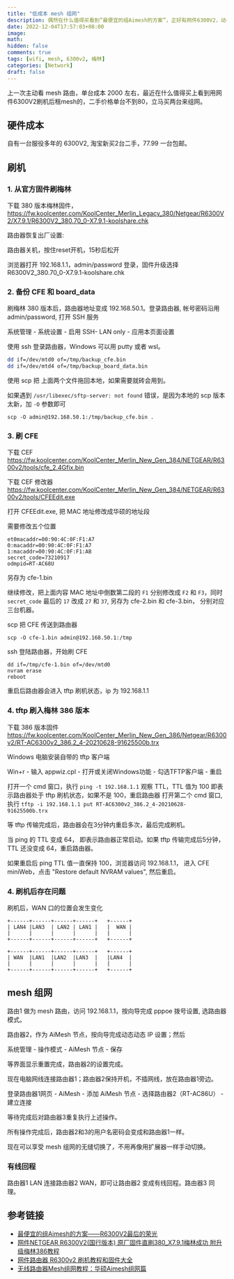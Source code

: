 ```yaml
---
title: "低成本 mesh 组网"
description: 偶然在什么值得买看到“最便宜的组Aimesh的方案”，正好有网件6300V2，动手实践一番
date: 2022-12-04T17:57:03+08:00
image: 
math: 
hidden: false
comments: true
tags: [wifi, mesh, 6300v2, 梅林]
categories: [Network]
draft: false
---
```


上一次主动看 mesh 路由，单台成本 2000 左右，最近在什么值得买上看到用网件6300V2刷机后租mesh的，二手价格单台不到80，立马买两台来组网。

## 硬件成本
自有一台服役多年的 6300V2, 淘宝新买2台二手，77.99 一台包邮。

## 刷机
### 1. 从官方固件刷梅林
下载 380 版本梅林固件，https://fw.koolcenter.com/KoolCenter_Merlin_Legacy_380/Netgear/R6300V2/X7.9.1/R6300V2_380.70_0-X7.9.1-koolshare.chk

路由器恢复出厂设置:

路由器关机，按住reset开机，15秒后松开

浏览器打开 192.168.1.1，admin/password 登录，固件升级选择 R6300V2_380.70_0-X7.9.1-koolshare.chk

### 2. 备份 CFE 和 board_data
刷梅林 380 版本后，路由器地址变成 192.168.50.1。登录路由器, 帐号密码沿用 admin/password, 打开 SSH 服务

系统管理 - 系统设置 - 启用 SSH- LAN only - 应用本页面设置

使用 ssh 登录路由器，Windows 可以用 putty 或者 wsl。
```bash
dd if=/dev/mtd0 of=/tmp/backup_cfe.bin
dd if=/dev/mtd4 of=/tmp/backup_board_data.bin
```

使用 scp 把 上面两个文件拖回本地，如果需要就砖会用到。

如果遇到 `/usr/libexec/sftp-server: not found` 错误，是因为本地的 scp 版本太新，加 `-O` 参数即可

```
scp -O admin@192.168.50.1:/tmp/backup_cfe.bin .
```

### 3. 刷 CFE
下载 CEF https://fw.koolcenter.com/KoolCenter_Merlin_New_Gen_384/NETGEAR/R6300v2/tools/cfe_2.4Gfix.bin

下载 CEF 修改器 https://fw.koolcenter.com/KoolCenter_Merlin_New_Gen_384/NETGEAR/R6300v2/tools/CFEEdit.exe

打开 CFEEdit.exe, 把 MAC 地址修改成华硕的地址段

需要修改五个位置
```
et0macaddr=00:90:4C:0F:F1:A7
0:macaddr=00:90:4C:0F:F1:A7
1:macaddr=00:90:4C:0F:F1:AB
secret_code=73210917
odmpid=RT-AC68U
```
另存为 cfe-1.bin

继续修改，把上面内容 MAC 地址中倒数第二段的 `F1` 分别修改成 `F2` 和 `F3`，同时 `secret_code` 最后的 `17` 改成 `27` 和 `37`, 另存为 cfe-2.bin 和 cfe-3.bin， 分别对应三台机器。

scp 把 CFE 传送到路由器
```
scp -O cfe-1.bin admin@192.168.50.1:/tmp
```

ssh 登陆路由器，开始刷 CFE
```
dd if=/tmp/cfe-1.bin of=/dev/mtd0
nvram erase
reboot
```

重启后路由器会进入 tftp 刷机状态，ip 为 192.168.1.1

### 4. tftp 刷入梅林 386 版本
下载 386 版本固件 https://fw.koolcenter.com/KoolCenter_Merlin_New_Gen_386/Netgear/R6300v2/RT-AC6300v2_386.2_4-20210628-91625500b.trx

Windows 电脑安装自带的 tftp 客户端

Win+r - 输入 appwiz.cpl - 打开或关闭Windows功能 - 勾选TFTP客户端 - 重启

打开一个 cmd 窗口，执行 `ping -t 192.168.1.1` 观察 TTL，TTL 值为 100 即表示路由器处于 tftp 刷机状态，如果不是 100，重启路由器
打开第二个 cmd 窗口, 执行 `tftp -i 192.168.1.1 put RT-AC6300v2_386.2_4-20210628-91625500b.trx`

等 tftp 传输完成后，路由器会在3分钟内重启多次，最后完成刷机。

当 ping 的 TTL 变成 64， 即表示路由器正常启动。如果 tftp 传输完成后5分钟，TTL 还没变成 64，重启路由器。

如果重启后 ping TTL 值一直保持 100，浏览器访问 192.168.1.1， 进入 CFE miniWeb，点击 "Restore default NVRAM values", 然后重启。

### 4. 刷机后存在问题
刷机后，WAN 口的位置会发生变化
```
+------+------+------+------+   +------+
| LAN4 |LAN3  | LAN2 | LAN1 |   |  WAN |
|      |      |      |      |   |      |
+------+------+------+------+   +------+

+------+------+------+------+   +------+
| WAN  |LAN1  |LAN2  |LAN3  |   |LAN4  |
|      |      |      |      |   |      |
+------+------+------+------+   +------+
```

## mesh 组网
路由1 做为 mesh 路由，访问 192.168.1.1，按向导完成 pppoe 拨号设置, 选路由器模式。


路由器2，作为 AiMesh 节点，按向导完成动态动态 IP 设置；然后

系统管理 - 操作模式 - AiMesh 节点 - 保存

等界面显示重置完成，路由器2的设置完成。

现在电脑网线连接路由器1；路由器2保持开机，不插网线，放在路由器1旁边。

登录路由器1网页 - AiMesh - 添加 AiMesh 节点 - 选择路由器2（RT-AC86U） - 建立连接


等待完成后对路由器3重复执行上述操作。

所有操作完成后，路由器2和3的用户名密码会变成和路由器1一样。

现在可以享受 mesh 组网的无缝切换了，不用再像用扩展器一样手动切换。

### 有线回程
路由器1 LAN 连接路由器2 WAN，即可让路由器2 变成有线回程。路由器3 同理。


## 参考链接
- [最便宜的组Aimesh的方案——R6300V2最后的荣光](https://post.smzdm.com/p/a4dk3zgk/)
- [网件NETGEAR R6300V2(国行版本) 原厂固件直刷380_X7.9.1梅林成功 附升级梅林386教程 ](https://www.right.com.cn/forum/thread-7613019-1-1.html)
- [网件路由器 R6300v2 刷机教程和固件大全](https://wkings.blog/archives/875)
- [无线路由器Mesh组网教程：华硕Aimesh组网篇](https://zhuanlan.zhihu.com/p/386867842)

